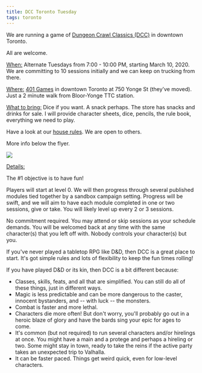 ```yaml
---
title: DCC Toronto Tuesday
tags: toronto
---
```

We are running a game of <a href="https://goodman-games.com/store/dungeon-crawl-classics/">Dungeon Crawl Classics (DCC)</a> in downtown Toronto.

All are welcome.

<u>When:</u> Alternate Tuesdays from 7:00 - 10:00 PM, starting March 10, 2020. We are committing to 10 sessions initially and we can keep on trucking from there.

<u>Where:</u> <a href="https://store.401games.ca/pages/toronto-vaughan-locations-hours">401 Games</a> in downtown Toronto at 750 Yonge St (they’ve moved). Just a 2 minute walk from Bloor-Yonge TTC station.

<u>What to bring:</u> Dice if you want. A snack perhaps. The store has snacks and drinks for sale. I will provide character sheets, dice, pencils, the rule book, everything we need to play.

Have a look at our <a href="{{ site.baseurl }}/_posts/2020/01/03/house-rules.html">house rules</a>. We are open to others.

More info below the flyer.

<img src="{{ site.baseurl }}/assets/img/sanjulian.png">

<u>Details:</u>

The #1 objective is to have fun!

Players will start at level 0. We will then progress through several published modules tied together by a sandbox campaign setting. Progress will be swift, and we will aim to have each module completed in one or two sessions, give or take. You will likely level up every 2 or 3 sessions.

No commitment required. You may attend or skip sessions as your schedule demands. You will be welcomed back at any time with the same character(s) that you left off with. Nobody controls your character(s) but you.

If you've never played a tabletop RPG like D&D, then DCC is a great place to start. It's got simple rules and lots of flexibility to keep the fun times rolling!

If you have played D&D or its kin, then DCC is a bit different because:
<ul>
<li>
Classes, skills, feats, and all that are simplified. You can still do all of these things, just in different ways.
</li>
<li>
Magic is less predictable and can be more dangerous to the caster, innocent bystanders, and -- with luck -- the monsters.
</li>
<li>
Combat is faster and more lethal. 
</li>
<li>
Characters die more often! But don't worry, you'll probably go out in a heroic blaze of glory and have the bards sing your epic for ages to come. 
</li>
<li>
It's common (but not required) to run several characters and/or hirelings at once. You might have a main and a protege and perhaps a hireling or two. Some might stay in town, ready to take the reins if the active party takes an unexpected trip to Valhalla.
</li>
<li>
It can be faster paced. Things get weird quick, even for low-level characters.
</li>
</ul>
